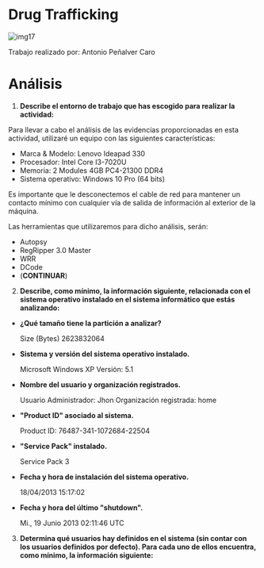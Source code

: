 # Drug Trafficking

![img17](https://github.com/AntonioPC94/Analisis-Forense-23-24/blob/8e3f4cb1162aa556decbbb04ed62d588e4e24ee6/Pr%C3%A1cticas/img/img17.png)

Trabajo realizado por: Antonio Peñalver Caro

# Análisis

1. **Describe el entorno de trabajo que has escogido para realizar la actividad:**

Para llevar a cabo el análisis de las evidencias proporcionadas en esta actividad, utilizaré un equipo con las siguientes características:
- Marca & Modelo: Lenovo Ideapad 330
- Procesador: Intel Core I3-7020U
- Memoria: 2 Modules 4GB PC4-21300 DDR4
- Sistema operativo: Windows 10 Pro (64 bits)

Es importante que le desconectemos el cable de red para mantener un contacto mínimo con cualquier vía de salida de información al exterior de la máquina.

Las herramientas que utilizaremos para dicho análisis, serán:
- Autopsy
- RegRipper 3.0 Master
- WRR
- DCode
- (**CONTINUAR**)

2. **Describe, como mínimo, la información siguiente, relacionada con el sistema operativo instalado en el sistema informático que estás analizando:**
- **¿Qué tamaño tiene la partición a analizar?**
   
  Size (Bytes)	2623832064
   
- **Sistema y versión del sistema operativo instalado.**
  
  Microsoft Windows XP
  Versión: 5.1     

- **Nombre del usuario y organización registrados.**

  Usuario Administrador: Jhon
  Organización registrada: home

- **"Product ID" asociado al sistema.**

  Product ID: 76487-341-1072684-22504

- **"Service Pack" instalado.**
     
  Service Pack 3
     
- **Fecha y hora de instalación del sistema operativo.**
  
  18/04/2013 15:17:02

- **Fecha y hora del último "shutdown".**

  Mi., 19 Junio 2013 02:11:46 UTC
   
3) **Determina qué usuarios hay definidos en el sistema (sin contar con los usuarios definidos por defecto). Para cada uno de ellos encuentra, como mínimo, la información siguiente:**
